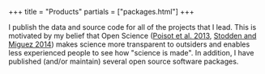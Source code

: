 +++
title = "Products"
partials = ["packages.html"]
+++

I publish the data and source code for all of the projects that I lead. This is motivated by my belief that Open Science ([Poisot et al. 2013](https://doi.org/10.4033/iee.2013.6b.14.f), [Stodden and Miguez 2014](http://doi.org/10.5334/jors.ay)) makes science more transparent to outsiders and enables less experienced people to see how "science is made". In addition, I have published (and/or maintain) several open source software packages.